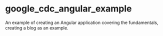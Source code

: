 # google_cdc_angular_example
An example of creating an Angular application covering the fundamentals, creating a blog as an example.
